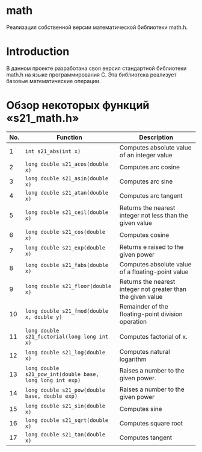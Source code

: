 # math

Реализация собственной версии математической библиотеки math.h.

# Introduction

В данном проекте разработана своя версия стандартной библиотеки math.h на языке программирования С. Эта библиотека реализует базовые математические операции.

# Обзор некоторых функций «s21_math.h»

| No. | Function | Description |
| --- | -------- | ----------- |
| 1 | `int s21_abs(int x)` | Computes absolute value of an integer value |
| 2 | `long double s21_acos(double x)` | Computes arc cosine |
| 3 | `long double s21_asin(double x)` | Computes arc sine |
| 4 | `long double s21_atan(double x)` | Computes arc tangent |
| 5 | `long double s21_ceil(double x)` | Returns the nearest integer not less than the given value |
| 6 | `long double s21_cos(double x)` | Computes cosine |
| 7 | `long double s21_exp(double x)` | Returns e raised to the given power |
| 8 | `long double s21_fabs(double x)` | Computes absolute value of a floating-point value |
| 9 | `long double s21_floor(double x)` | Returns the nearest integer not greater than the given value |
| 10 | `long double s21_fmod(double x, double y)` | Remainder of the floating-point division operation |
| 11 | `long double s21_fuctorial(long long int x)` | Computes factorial of x. |
| 12 | `long double s21_log(double x)` | Computes natural logarithm |
| 13 | `long double s21_pow_int(double base, long long int exp)` | Raises a number to the given power. |
| 14 | `long double s21_pow(double base, double exp)` | Raises a number to the given power |
| 15 | `long double s21_sin(double x)` | Computes sine |
| 16 | `long double s21_sqrt(double x)` | Computes square root |
| 17 | `long double s21_tan(double x)` | Computes tangent |
